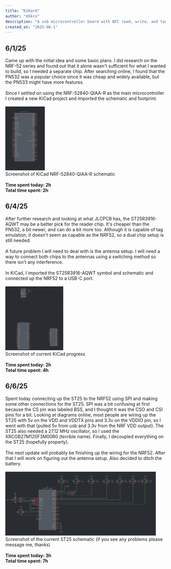 ```yaml
---
title: "KiKard"
author: "m5kro"
description: "A usb microcontroller board with NFC read, write, and tag support."
created_at: "2025-06-1"
---
```

## 6/1/25 
Came up with the initial idea and some basic plans. I did research on the NRF-52 series and found out that it alone wasn't sufficient for what I wanted to build, so I needed a separate chip. After searching online, I found that the PN532 was a popular choice since it was cheap and widely available, but the PN533 might have more features. <br>
<br>
Since I settled on using the NRF-52840-QIAA-R as the main microcontroller I created a new KiCad project and imported the schematic and footprint.<br>
<br>
<img src="journal-images/6-2-25.png" height="200"><br>
Screenshot of KiCad NRF-52840-QIAA-R schematic
<br>
<br>
**Time spent today: 2h**<br>
**Total time spent: 2h**
## 6/4/25
After further research and looking at what JLCPCB has, the ST25R3916-AQWT may be a better pick for the reader chip. It's cheaper than the PN532, a bit newer, and can do a bit more too. Although it is capable of tag emulation, it doesn't seem as capable as the NRF52, so a dual chip setup is still needed. <br>
<br>
A future problem I will need to deal with is the antenna setup. I will need a way to connect both chips to the antennas using a switching method so there isn't any interference.<br>
<br>
In KiCad, I imported the ST25R3916-AQWT symbol and schematic and connected up the NRF52 to a USB-C port.<br>
<br>
<img src="journal-images/6-4-25.png" height="200"><br>
Screenshot of current KiCad progress<br>
<br>
**Time spent today: 2h**<br>
**Total time spent: 4h**
## 6/6/25
Spent today connecting up the ST25 to the NRF52 using SPI and making some other connections for the ST25. SPI was a bit confusing at first because the CS pin was labeled BSS, and I thought it was the CSO and CSI pins for a bit. Looking at diagrams online, most people are wiring up the ST25 with 5v on the VDD and VDDTX pins and 3.3v on the VDDIO pin, so I went with that (pulled 5v from usb and 3.3v from the NRF VDD output). The ST25 also needed a 27.12 MHz oscillator, so I used the XRCGB27M120F3M00R0 (terrible name). Finally, I decoupled everything on the ST25 (hopefully properly). <br>
<br>
The next update will probably be finishing up the wiring for the NRF52. After that I will work on figuring out the antenna setup. Also decided to ditch the battery.<br>
<br>
<img src="journal-images/6-6-25.png" height="200"><br>
Screenshot of the current ST25 schematic (if you see any problems please message me, thanks)<br>
<br>
**Time spent today: 3h**<br>
**Total time spent: 7h**